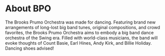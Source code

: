 # About BPO

The Brooks Prumo Orchestra was made for dancing. Featuring brand new arrangements of long-lost big band tunes, original compositions, and crowd favorites, the Brooks Prumo Orchestra aims to embody a big band dance orchestra of the Swing era. Filled with world-class musicians, the band will evoke thoughts of Count Basie, Earl Hines, Andy Kirk, and Billie Holiday. Dancing shoes advised!
